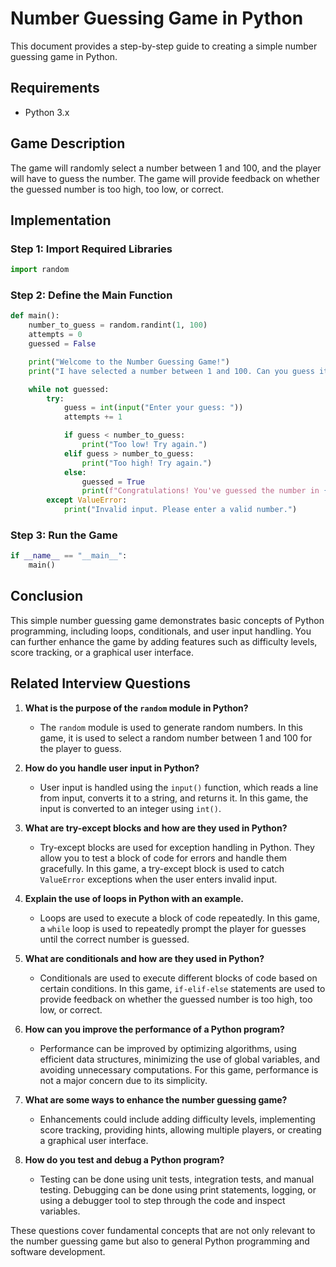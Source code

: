 # Number Guessing Game in Python

This document provides a step-by-step guide to creating a simple number guessing game in Python.

## Requirements

- Python 3.x

## Game Description

The game will randomly select a number between 1 and 100, and the player will have to guess the number. The game will provide feedback on whether the guessed number is too high, too low, or correct.

## Implementation

### Step 1: Import Required Libraries

```python
import random
```

### Step 2: Define the Main Function

```python
def main():
    number_to_guess = random.randint(1, 100)
    attempts = 0
    guessed = False

    print("Welcome to the Number Guessing Game!")
    print("I have selected a number between 1 and 100. Can you guess it?")

    while not guessed:
        try:
            guess = int(input("Enter your guess: "))
            attempts += 1

            if guess < number_to_guess:
                print("Too low! Try again.")
            elif guess > number_to_guess:
                print("Too high! Try again.")
            else:
                guessed = True
                print(f"Congratulations! You've guessed the number in {attempts} attempts.")
        except ValueError:
            print("Invalid input. Please enter a valid number.")
```

### Step 3: Run the Game

```python
if __name__ == "__main__":
    main()
```

## Conclusion

This simple number guessing game demonstrates basic concepts of Python programming, including loops, conditionals, and user input handling. You can further enhance the game by adding features such as difficulty levels, score tracking, or a graphical user interface.


## Related Interview Questions

1. **What is the purpose of the `random` module in Python?**
    - The `random` module is used to generate random numbers. In this game, it is used to select a random number between 1 and 100 for the player to guess.

2. **How do you handle user input in Python?**
    - User input is handled using the `input()` function, which reads a line from input, converts it to a string, and returns it. In this game, the input is converted to an integer using `int()`.

3. **What are try-except blocks and how are they used in Python?**
    - Try-except blocks are used for exception handling in Python. They allow you to test a block of code for errors and handle them gracefully. In this game, a try-except block is used to catch `ValueError` exceptions when the user enters invalid input.

4. **Explain the use of loops in Python with an example.**
    - Loops are used to execute a block of code repeatedly. In this game, a `while` loop is used to repeatedly prompt the player for guesses until the correct number is guessed.

5. **What are conditionals and how are they used in Python?**
    - Conditionals are used to execute different blocks of code based on certain conditions. In this game, `if-elif-else` statements are used to provide feedback on whether the guessed number is too high, too low, or correct.

6. **How can you improve the performance of a Python program?**
    - Performance can be improved by optimizing algorithms, using efficient data structures, minimizing the use of global variables, and avoiding unnecessary computations. For this game, performance is not a major concern due to its simplicity.

7. **What are some ways to enhance the number guessing game?**
    - Enhancements could include adding difficulty levels, implementing score tracking, providing hints, allowing multiple players, or creating a graphical user interface.

8. **How do you test and debug a Python program?**
    - Testing can be done using unit tests, integration tests, and manual testing. Debugging can be done using print statements, logging, or using a debugger tool to step through the code and inspect variables.

These questions cover fundamental concepts that are not only relevant to the number guessing game but also to general Python programming and software development.